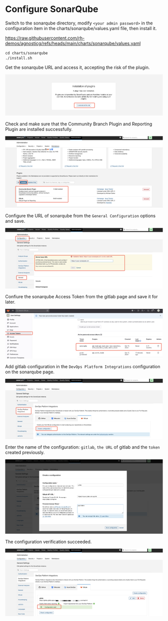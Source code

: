 # Configure SonarQube

Switch to the sonarqube directory, modify `<your admin password>` in the configuration item in the charts/sonarqube/values.yaml file, then install it.

https://raw.githubusercontent.com/rh-demos/agnosticg/refs/heads/main/charts/sonarqube/values.yaml

```
cd charts/sonarqube
./install.sh
```

Get the sonarqube URL and access it, accepting the risk of the plugin.

![image-20241030213005833](assets/4-2-configure-sonarqube/image-20241030213005833.png)

Check and make sure that the Community Branch Plugin and Reporting Plugin are installed successfully.

![image-20241030213042359](assets/4-2-configure-sonarqube/image-20241030213042359.png)

Configure the URL of sonarqube from the `General Configuration` options and save.

![image-20241030213210847](assets/4-2-configure-sonarqube/image-20241030213210847.png)

Confiure the sonarqube Access Token from the gitlab page and save it for later.

![image-20241030213309328](assets/4-2-configure-sonarqube/image-20241030213309328.png)

Add gitlab configuration in the `DevOps Platform Integrations` configuration on the sonarqube page.

![image-20241030213354471](assets/4-2-configure-sonarqube/image-20241030213354471.png)

Enter the name of the configuration: `gitlab`, `the URL` of gitlab and the `token` created previously.

![image-20241030213450546](assets/4-2-configure-sonarqube/image-20241030213450546.png)

The configuration verification succeeded.

![image-20241030213559551](assets/4-2-configure-sonarqube/image-20241030213559551.png)

